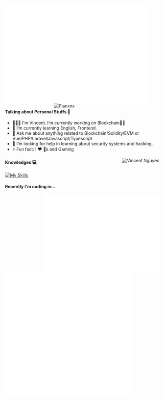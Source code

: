 <div>
  <a href="https://github.com/TunaWho"><img width=465px align="center" src="/metrics/main.svg" alt="Vincent Nguyen"></a>
  <a href="https://github.com/TunaWho"><img width=345px align="right" src='https://raw.githubusercontent.com/TunaWho/github-stats-transparent/main/generated/languages.svg' alt="Planxnx" />
</a>
</div>

#### Talking about Personal Stuffs 🎯
- 🧑🏻‍💻 I'm Vincent. I’m currently working on Blockchain✌🏻
- 🌱 I’m currently learning English, Frontend.
- 💬 Ask me about anything related to Blockchain/Solidity/EVM or Vue/PHP/Laravel/Javascript/Typescript
- 🤔 I’m looking for help in learning about security systems and hacking.
- ⚡ Fun fact: I ❤️ 🐶s and Gaming

<a href="https://github.com/TunaWho"><img align="right" src="https://raw.githubusercontent.com/TunaWho/github-stats-transparent/main/generated/overview.svg" alt="Vincent Nguyen"></a>


#### Knowledges 💻

[![My Skills](https://skillicons.dev/icons?i=js,html,css,wasm)](https://skillicons.dev)

#### Recently I'm coding in...

<!--START_SECTION:waka-->
<!--END_SECTION:waka-->

<a href="https://github.com/TunaWho"><img width=380px align="right" src="/metrics/plugin.languages.used.svg" alt="Planxnx"></a>
<a href="https://github.com/TunaWho"><img width=410px align="left" src="/metrics/plugin.achivements.svg" alt="Planxnx"></a>
